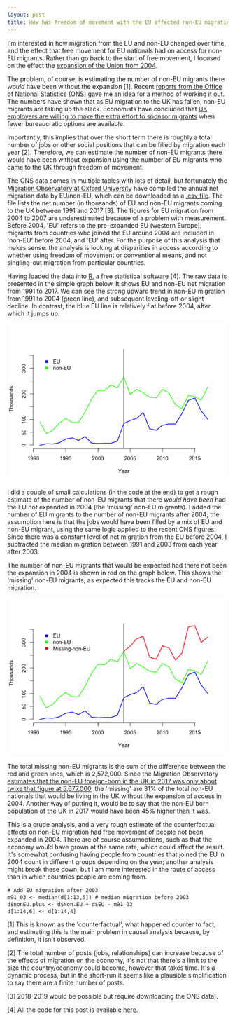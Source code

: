 ```yaml
---
layout: post
title: How has freedom of movement with the EU affected non-EU migration to the UK? 
---
```


I'm interested in how migration from the EU and non-EU changed over
time, and the effect that free movement for EU nationals had on access
for non-EU migrants. Rather than go back to the start of free movement,
I focused on the effect the [expansion of the Union from
2004](https://eu.boell.org/en/2014/06/10/europe-after-eastern-enlargement-european-union-2004-2014).

The problem, of course, is estimating the number of non-EU migrants
there *would* have been without the expansion [1]. Recent [reports from
the Office of National Statistics
(ONS)](https://www.ons.gov.uk/peoplepopulationandcommunity/populationandmigration/internationalmigration/bulletins/migrationstatisticsquarterlyreport/may2019)
gave me an idea for a method of working it out. The numbers have shown
that as EU migration to the UK has fallen, non-EU migrants are taking up
the slack. Economists have concluded that [UK employers are willing to
make the extra effort to sponsor
migrants](https://www.newstatesman.com/politics/staggers/2019/05/when-it-comes-immigration-uk-already-post-brexit-era)
when fewer bureaucratic options are available.

Importantly, this implies that over the short term there is roughly a
total number of jobs or other social positions that can be filled by
migration each year [2]. Therefore, we can estimate the number of non-EU
migrants there would have been without expansion using the number of EU
migrants who came to the UK through freedom of movement.

The ONS data comes in multiple tables with lots of detail, but
fortunately the [Migration Observatory at Oxford
University](https://migrationobservatory.ox.ac.uk/resources/briefings/long-term-international-migration-flows-to-and-from-the-uk/)
have compiled the annual net migration data by EU/non-EU, which can be
downloaded as a [.csv file](net-migration-by-citizen.csv). The file
lists the net number (in thousands) of EU and non-EU migrants coming to
the UK between 1991 and 2017 [3]. The figures for EU migration from 2004
to 2007 are underestimated because of a problem with measurement. Before
2004, 'EU' refers to the pre-expanded EU (western Europe); migrants from
countries who joined the EU around 2004 are included in 'non-EU' before
2004, and 'EU' after. For the purpose of this analysis that makes sense:
the analysis is looking at disparities in access according to whether
using freedom of movement or conventional means, and not singling-out
migration from particular countries.

Having loaded the data into [R](https://www.r-project.org), a free
statistical software [4]. The raw data is presented in the simple graph
below. It shows EU and non-EU net migration from 1991 to 2017. We can
see the strong upward trend in non-EU migration from 1991 to 2004 (green
line), and subsequent leveling-off or slight decline. In contrast, the
blue EU line is relatively flat before 2004, after which it jumps up.

![](../files/Migration/Graph_files/figure-markdown_strict/unnamed-chunk-1-1.png)

I did a couple of small calculations (in the code at the end) to get a
rough estimate of the number of non-EU migrants that there *would have
been* had the EU not expanded in 2004 (the 'missing' non-EU migrants). I
added the number of EU migrants to the number of non-EU migrants after
2004; the assumption here is that the jobs would have been filled by a
mix of EU and non-EU migrant, using the same logic applied to the recent
ONS figures. Since there was a constant level of net migration from the
EU before 2004, I subtracted the median migration between 1991 and 2003
from each year after 2003.

The number of non-EU migrants that would be expected had there not been
the expansion in 2004 is shown in red on the graph below. This shows the
'missing' non-EU migrants; as expected this tracks the EU and non-EU
migration.

![](../files/Migration/Graph_files/figure-markdown_strict/unnamed-chunk-2-1.png)

The total missing non-EU migrants is the sum of the difference between
the red and green lines, which is 2,572,000. Since the Migration
Observatory [estimates that the non-EU foreign-born in the UK in 2017
was only about twixe that figure at
5,677,000](https://migrationobservatory.ox.ac.uk/resources/briefings/migrants-in-the-uk-an-overview/),
the 'missing' are 31% of the total non-EU nationals that would be living
in the UK without the expansion of access in 2004. Another way of
putting it, would be to say that the non-EU born population of the UK in
2017 would have been 45% higher than it was.

This is a crude analysis, and a very rough estimate of the
counterfactual effects on non-EU migration had free movement of people
not been expanded in 2004. There are of course assumoptions, such as
that the economy would have grown at the same rate, which could affect
the result. It's somewhat confusing having people from countries that
joined the EU in 2004 count in different groups depending on the year;
another analysis might break these down, but I am more interested in the
route of access than in which countries people are coming from.

    # Add EU migration after 2003
    m91_03 <- median(d[1:13,5]) # median migration before 2003
    d$nonEU.plus <- d$Non.EU + d$EU - m91_03
    d[1:14,6] <- d[1:14,4]

[1] This is known as the 'counterfactual', what happened counter to
fact, and estimating this is the main problem in causal analysis
because, by definition, it isn't observed.

[2] The total number of posts (jobs, relationships) can increase because
of the effects of migration on the economy, it's not that there's a
limit to the size the country/economy could become, however that takes
time. It's a dynamic process, but in the short-run it seems like a
plausible simplification to say there are a finite number of posts.

[3] 2018-2019 would be possible but require downloading the ONS data).

[4] All the code for this post is available [here](Graph.Rmd).



